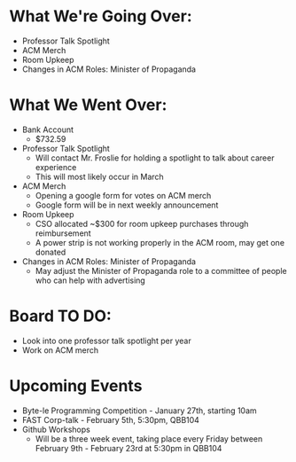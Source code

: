 # What We're Going Over:
- Professor Talk Spotlight
- ACM Merch
- Room Upkeep
- Changes in ACM Roles: Minister of Propaganda

# What We Went Over:
- Bank Account
    - $732.59
- Professor Talk Spotlight
    - Will contact Mr. Froslie for holding a spotlight to talk about career experience
    - This will most likely occur in March
- ACM Merch
    - Opening a google form for votes on ACM merch
    - Google form will be in next weekly announcement
- Room Upkeep
    - CSO allocated ~$300 for room upkeep purchases through reimbursement
    - A power strip is not working properly in the ACM room, may get one donated
- Changes in ACM Roles: Minister of Propaganda
    - May adjust the Minister of Propaganda role to a committee of people who can help with advertising
    
# Board TO DO:  
- Look into one professor talk spotlight per year
- Work on ACM merch

# Upcoming Events
- Byte-le Programming Competition - January 27th, starting 10am
- FAST Corp-talk - February 5th, 5:30pm, QBB104
- Github Workshops
    - Will be a three week event, taking place every Friday between February 9th - February 23rd at 5:30pm in QBB104
